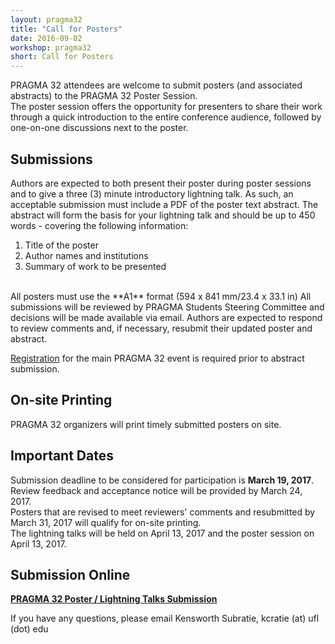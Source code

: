```yaml
---
layout: pragma32
title: "Call for Posters"
date: 2016-09-02
workshop: pragma32
short: Call for Posters
---
```


PRAGMA 32 attendees are welcome to submit posters (and associated abstracts) to the PRAGMA 32 Poster Session.  
The poster session offers the opportunity for presenters to share their work through a quick introduction to the entire conference audience, followed by one-on-one discussions next to the poster.

## Submissions
Authors are expected to both present their poster during poster sessions and to give a three (3) minute introductory lightning talk. As such, an acceptable submission must include a PDF of the poster text abstract. The abstract will form the basis for your lightning talk and should be up to 450 words - covering the following information:  

1.  Title of the poster 
1.  Author names and institutions 
1.  Summary of work to be presented  

<br />
All posters must use the **A1** format (594 x 841 mm/23.4 x 33.1 in)
All submissions will be reviewed by PRAGMA Students Steering Committee and decisions will be made available via email. Authors are expected to respond to review comments and, if necessary, resubmit their updated poster and abstract.

[Registration](http://www.pragma-grid.net/pragma32-registration/) for the main PRAGMA 32 event is required prior to abstract submission. 

## On-site Printing
PRAGMA 32 organizers will print timely submitted posters on site. 

## Important Dates
Submission deadline to be considered for participation is **March 19, 2017**.  
Review feedback and acceptance notice will be provided by March 24, 2017.  
Posters that are revised to meet reviewers' comments and resubmitted by March 31, 2017 will qualify for on-site printing.  
The lightning talks will be held on April 13, 2017 and the poster session on April 13, 2017.  

## Submission Online
**[PRAGMA 32 Poster / Lightning Talks Submission](https://goo.gl/85YK3d)**

If you have any questions, please email Kensworth Subratie, kcratie (at) ufl (dot) edu

